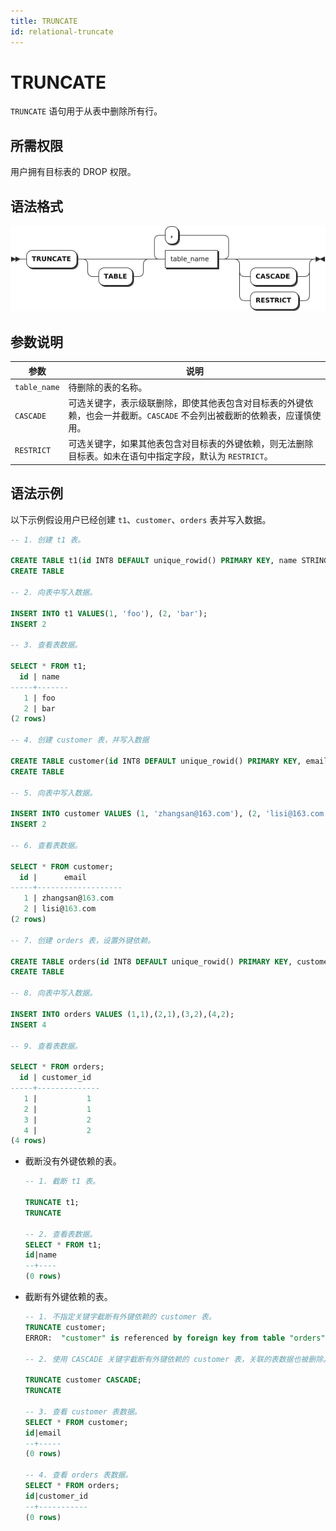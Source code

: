 ```yaml
---
title: TRUNCATE
id: relational-truncate
---
```


# TRUNCATE

`TRUNCATE` 语句用于从表中删除所有行。

## 所需权限

用户拥有目标表的 DROP 权限。

## 语法格式

![](../../../static/sql-reference/ZxUobElItoWiPgxsjASc3yoan8c.png)

## 参数说明

| 参数 | 说明 |
| --- | --- |
| `table_name` | 待删除的表的名称。|
| `CASCADE` | 可选关键字，表示级联删除，即使其他表包含对目标表的外键依赖，也会一并截断。`CASCADE` 不会列出被截断的依赖表，应谨慎使用。|
| `RESTRICT` | 可选关键字，如果其他表包含对目标表的外键依赖，则无法删除目标表。如未在语句中指定字段，默认为 `RESTRICT`。|

## 语法示例

以下示例假设用户已经创建 `t1`、`customer`、`orders` 表并写入数据。

```sql
-- 1. 创建 t1 表。

CREATE TABLE t1(id INT8 DEFAULT unique_rowid() PRIMARY KEY, name STRING);
CREATE TABLE 

-- 2. 向表中写入数据。

INSERT INTO t1 VALUES(1, 'foo'), (2, 'bar');
INSERT 2

-- 3. 查看表数据。

SELECT * FROM t1;
  id | name
-----+-------
   1 | foo
   2 | bar
(2 rows)

-- 4. 创建 customer 表，并写入数据

CREATE TABLE customer(id INT8 DEFAULT unique_rowid() PRIMARY KEY, email STRING);
CREATE TABLE

-- 5. 向表中写入数据。

INSERT INTO customer VALUES (1, 'zhangsan@163.com'), (2, 'lisi@163.com');
INSERT 2

-- 6. 查看表数据。

SELECT * FROM customer;
  id |      email
-----+-------------------
   1 | zhangsan@163.com
   2 | lisi@163.com
(2 rows)

-- 7. 创建 orders 表，设置外键依赖。

CREATE TABLE orders(id INT8 DEFAULT unique_rowid() PRIMARY KEY, customer_id INT REFERENCES customer(id) ON DELETE CASCADE);
CREATE TABLE 

-- 8. 向表中写入数据。

INSERT INTO orders VALUES (1,1),(2,1),(3,2),(4,2);
INSERT 4

-- 9. 查看表数据。

SELECT * FROM orders;
  id | customer_id
-----+--------------
   1 |           1
   2 |           1
   3 |           2
   4 |           2
(4 rows)
```

- 截断没有外键依赖的表。

    ```sql
    -- 1. 截断 t1 表。

    TRUNCATE t1;
    TRUNCATE

    -- 2. 查看表数据。
    SELECT * FROM t1;
    id|name
    --+----
    (0 rows)
    ```

- 截断有外键依赖的表。

    ```sql
    -- 1. 不指定关键字截断有外键依赖的 customer 表。
    TRUNCATE customer;
    ERROR:  "customer" is referenced by foreign key from table "orders"

    -- 2. 使用 CASCADE 关键字截断有外键依赖的 customer 表，关联的表数据也被删除。

    TRUNCATE customer CASCADE;
    TRUNCATE 

    -- 3. 查看 customer 表数据。
    SELECT * FROM customer;
    id|email
    --+-----
    (0 rows)

    -- 4. 查看 orders 表数据。
    SELECT * FROM orders;
    id|customer_id
    --+-----------
    (0 rows)
    ```
